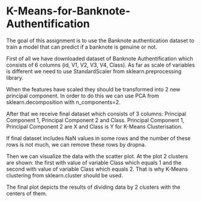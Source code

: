 # K-Means-for-Banknote-Authentification
The goal of this assignment is to use the Banknote authentication dataset to train a model that can predict if a banknote is genuine or not.

First of all we have downloaded dataset of Banknote Authentification which consists of 6 columns (id, V1, V2, V3, V4, Class). As far as scale of variables is different we need to use StandardScaler from sklearn.preprocessing library.

When the features have scaled they should be transformed into 2 new principal component. In order to do this we can use PCA from sklearn.decomposition with n_components=2. 

After that we receive final dataset which consists of 3 columns: Principal Component 1, Principal Component 2 and Class. Principal Component 1, Principal Component 2 are X and Class is Y for K-Means Clusterisation. 

If final dataset includes NaN values in some rows and the number of these rows is not much, we can remove these rows by dropna.

Then we can visualize the data with the scatter plot. At the plot 2 clusters are shown: the first with value of variable Class which equals 1 and the second with value of variable Class which equals 2. That is why K-Means clustering from sklearn.cluster should be used. 

The final plot depicts the results of dividing data by 2 clusters with the centers of them.
